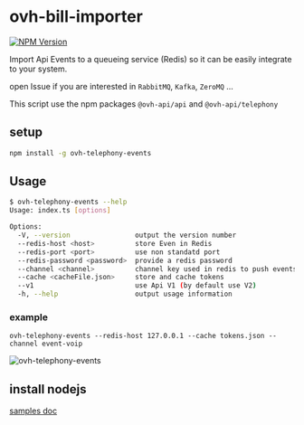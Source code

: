 # ovh-bill-importer

[![NPM Version](https://img.shields.io/npm/v/ovh-telephony-events.svg?style=flat)](https://www.npmjs.org/package/ovh-telephony-events)

Import Api Events to a queueing service (Redis) so it can be easily integrate to your system.

open Issue if you are interested in `RabbitMQ`, `Kafka`, `ZeroMQ` ...

This script use the npm packages `@ovh-api/api` and `@ovh-api/telephony`

## setup

```bash
npm install -g ovh-telephony-events
```

## Usage

```bash
$ ovh-telephony-events --help
Usage: index.ts [options]

Options:
  -V, --version                output the version number
  --redis-host <host>          store Even in Redis
  --redis-port <port>          use non standatd port
  --redis-password <password>  provide a redis password
  --channel <channel>          channel key used in redis to push events
  --cache <cacheFile.json>     store and cache tokens
  --v1                         use Api V1 (by default use V2)
  -h, --help                   output usage information
```

### example

```
ovh-telephony-events --redis-host 127.0.0.1 --cache tokens.json --channel event-voip
```

![ovh-telephony-events](https://github.com/UrielCh/api-ovh-node/blob/master/samples/ressources/ovh-telephony-events.gif?raw=true "preview")

## install nodejs

[samples doc](https://github.com/UrielCh/api-ovh-node/blob/master/samples/README.md)


